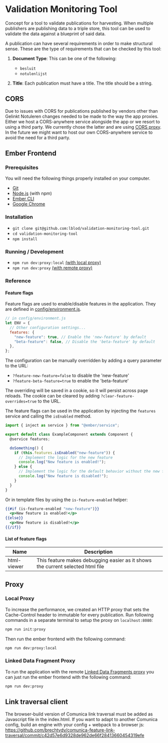 # Validation Monitoring Tool

Concept for a tool to validate publications for harvesting.
When multiple publishers are publishing data to a triple store, this tool can be used to validate the data against a blueprint of said data.

A publication can have several requirements in order to make structural sense. These are the type of requirements that can be checked by this tool:

1. **Document Type**: This can be one of the following:

   - `besluit`
   - `notulenlijst`

2. **Title**: Each publication must have a title. The title should be a string.

## CORS

Due to issues with CORS for publications published by vendors other than Gelinkt Notuleren changes needed to be made to the way the app proxies. Either we host a CORS-anywhere service alongside the app or we resort to using a third party. We currently chose the latter and are using [CORS proxy](https://corsproxy.io/). In the future we might want to host our own CORS-anywhere service to avoid the need for a third party.

## Ember Frontend

### Prerequisites

You will need the following things properly installed on your computer.

- [Git](https://git-scm.com/)
- [Node.js](https://nodejs.org/) (with npm)
- [Ember CLI](https://cli.emberjs.com/release/)
- [Google Chrome](https://google.com/chrome/)

### Installation

- `git clone git@github.com:lblod/validation-monitoring-tool.git`
- `cd validation-monitoring-tool`
- `npm install`

### Running / Development

- `npm run dev:proxy:local` [(with local proxy)](#local-proxy)
- `npm run dev:proxy` [(with remote proxy)](#linked-data-proxy)

### Reference

#### Feature flags

Feature flags are used to enable/disable features in the application. They are defined in [config/environment.js](config/environment.js).

```javascript
// in config/environment.js
let ENV = {
  // Other configuration settings...
  features: {
    "new-feature": true, // Enable the 'new-feature' by default
    "beta-feature": false, // Disable the 'beta-feature' by default
  },
};
```

The configuration can be manually overridden by adding a query parameter to the URL:

- `?feature-new-feature=false` to disable the 'new-feature'
- `?feature-beta-feature=true` to enable the 'beta-feature'

The overriding will be saved in a cookie, so it will persist across page reloads. The cookie can be cleared by adding `?clear-feature-overrides=true` to the URL.

The feature flags can be used in the application by injecting the `features` service and calling the `isEnabled` method.

```javascript
import { inject as service } from "@ember/service";

export default class ExampleComponent extends Component {
  @service features;

  doSomething() {
    if (this.features.isEnabled("new-feature")) {
      // Implement the logic for the new feature
      console.log("New feature is enabled!");
    } else {
      // Implement the logic for the default behavior without the new feature
      console.log("New feature is disabled!");
    }
  }
}
```

Or in template files by using the `is-feature-enabled` helper:

```handlebars
{{#if (is-feature-enabled "new-feature")}}
  <p>New feature is enabled!</p>
{{else}}
  <p>New feature is disabled!</p>
{{/if}}
```

#### List of feature flags

| Name        | Description                                                                    |
| ----------- | ------------------------------------------------------------------------------ |
| html-viewer | This feature makes debugging easier as it shows the current selected html file |

## Proxy

<h3 id="local-proxy">Local Proxy</h3>

To increase the performance, we created an HTTP proxy that sets the Cache-Control header to immutable for every publication. Run following commands in a separate terminal to setup the proxy on `localhost:8080`:

```bash
npm run init:proxy
```

Then run the ember frontend with the following command:

```bash
npm run dev:proxy:local
```

<h3 id="linked-data-proxy">Linked Data Fragment Proxy</h3>

To run the application with the remote [Linked Data Fragments proxy](https://linkeddatafragments.org/) you can just run the ember frontend with the following command:

```bash
npm run dev:proxy
```

## Link traversal client

The browser-build version of Comunica link traversal must be added as Javascript file in the index.html.
If you want to adapt to another Comunica config, build an engine with your config + webpack to a browser js:
https://github.com/brechtvdv/comunica-feature-link-traversal/commit/c42d57e6d9328de962de66f28413660454319efe
